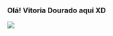 ### Olá! Vitoria Dourado aqui XD

<picture>
<source 
  srcset="https://github-readme-stats.vercel.app/api?username=VitoriaDourado&show_icons=true&theme=radical"
  media="(prefers-color-scheme: radical)"
/>
<source
  srcset="https://github-readme-stats.vercel.app/api?username=VitoriaDourado&show_icons=true"
  media="(prefers-color-scheme: light), (prefers-color-scheme: shades-of-purple)"
/>
<img src="https://github-readme-stats.vercel.app/api?username=VitoriaDourado&show_icons=true" />
</picture>

